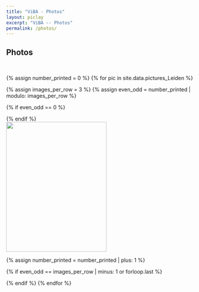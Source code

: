 ```yaml
---
title: "ViBA - Photos"
layout: piclay
excerpt: "ViBA -- Photos"
permalink: /photos/
---
```


<h2>Photos</h2>
<p> &nbsp; </p>
{% assign number_printed = 0 %}
{% for pic in site.data.pictures_Leiden %}

{% assign images_per_row = 3 %}
{% assign even_odd = number_printed | modulo: images_per_row %}

{% if even_odd == 0 %}
<div class="row">
{% endif %}
<!-- <h4>{{ pic.title }}</h4>
<h6>{{ pic.date }}</h6> -->
<div class="col-sm-4 clearfix" style="max-width: 320px;">
<img src="{{ site.url }}{{ site.baseurl }}/images/picpic/Gallery/{{ pic.image }}" class="img-responsive" style="width:270px; height:350px; object-fit: cover;" />
</div>

{% assign number_printed = number_printed | plus: 1 %}
</div>
{% if even_odd == images_per_row | minus: 1 or forloop.last %}

{% endif %}
{% endfor %}

<p> &nbsp; </p>
